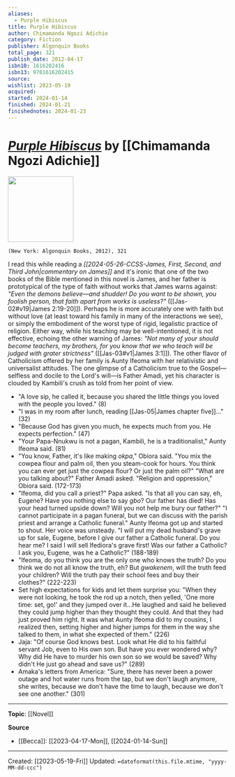 ```yaml
---
aliases:
  - Purple Hibiscus
title: Purple Hibiscus
author: Chimamanda Ngozi Adichie
category: Fiction
publisher: Algonquin Books
total_page: 321
publish_date: 2012-04-17
isbn10: 1616202416
isbn13: 9781616202415
source: 
wishlist: 2023-05-19
acquired: 
started: 2024-01-14
finished: 2024-01-21
finishednotes: 2024-01-23
---
```

# *[Purple Hibiscus]()* by [[Chimamanda Ngozi Adichie]]

<img src="http://books.google.com/books/content?id=g-kBBBPhaZ4C&printsec=frontcover&img=1&zoom=1&edge=curl&source=gbs_api" width=150>

`(New York: Algonquin Books, 2012), 321`

I read this while reading a *[[2024-05-26-CCSS-James, First, Second, and Third John|commentary on James]]* and it's ironic that one of the two books of the Bible mentioned in this novel is James, and her father is prototypical of the type of faith without works that James warns against: *"Even the demons believe—and shudder! Do you want to be shown, you foolish person, that faith apart from works is useless?"* ([[Jas-02#v19|James 2:19-20]]). Perhaps he is more accurately one with faith but without love (at least toward his family in many of the interactions we see), or simply the embodiment of the worst type of rigid, legalistic practice of religion. Either way, while his teaching may be well-intentioned, it is not effective, echoing the other warning of James: *"Not many of your should become teachers, my brothers, for you know that we who teach will be judged with grater strictness"* ([[Jas-03#v1|James 3:1]]). The other flavor of Catholicism offered by her family is Aunty Ifeoma with her relativistic and universalist attitudes. The one glimpse of a Catholicism true to the Gospel—selfless and docile to the Lord's will—is Father Amadi, yet his character is clouded by Kambili's crush as told from her point of view. 


- "A love sip, he called it, because you shared the little things you loved with the people you loved." (8)
- "I was in my room after lunch, reading [[Jas-05|James chapter five]]..." (32)
- "Because God has given you much, he expects much from you. He expects perfection." (47)
- "Your Papa-Nnukwu is not a pagan, Kambili, he is a traditionalist," Aunty Ifeoma said. (81)
- "You know, Father, it's like making *okpa*," Obiora said. "You mix the cowpea flour and palm oil, then you steam-cook for hours. You think you can ever get just the cowpea flour? Or just the palm oil?" "What are you talking about?" Father Amadi asked. "Religion and oppression," Obiora said. (172-173)
- "Ifeoma, did you call a priest?" Papa asked. "Is that all you can say, eh, Eugene? Have you nothing else to say *gbo*? Our father has died! Has your head turned upside down? Will you not help me bury our father?" "I cannot participate in a pagan funeral, but we can discuss with the parish priest and arrange a Catholic funeral." Aunty Ifeoma got up and started to shout. Her voice was unsteady. "I will put my dead husband's grave up for sale, Eugene, before I give our father a Catholic funeral. Do you hear me? I said I will sell Ifediora's grave first! Was our father a Catholic? I ask you, Eugene, was he a Catholic?" (188-189)
- "Ifeoma, do you think you are the only one who knows the truth? Do you think we do not all know the truth, eh? But *gwakenem*, will the truth feed your children? Will the truth pay their school fees and buy their clothes?" (222-223)
- Set high expectations for kids and let them surprise you: "When they were not looking, he took the rod up a notch, then yelled, 'One more time: set, go!' and they jumped over it...He laughed and said he believed they could jump higher than they thought they could. And that they had just proved him right. It was what Aunty Ifeoma did to my cousins, I realized then, setting higher and higher jumps for them in the way she talked to them, in what she expected of them." (226)
- Jaja: "Of course God knows best. Look what He did to his faithful servant Job, even to His own son. But have you ever wondered why? Why did He have to murder his own son so we would be saved? Why didn't He just go ahead and save us?" (289)
 - Amaka's letters from America: "Sure, there has never been a power outage and hot water runs from the tap, but we don't laugh anymore, she writes, because we don't have the time to laugh, because we don't see one another." (301)

--- 
**Topic**: [[Novel]]

**Source**
- [[Becca]]: [[2023-04-17-Mon]], [[2024-01-14-Sun]]

---
Created: [[2023-05-19-Fri]]
Updated: `=dateformat(this.file.mtime, "yyyy-MM-dd-ccc")`